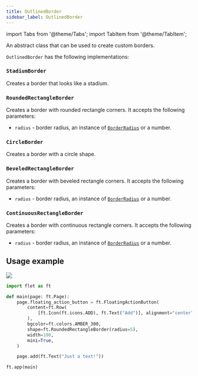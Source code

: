 ```yaml
---
title: OutlinedBorder
sidebar_label: OutlinedBorder
---
```

import Tabs from '@theme/Tabs';
import TabItem from '@theme/TabItem';

An abstract class that can be used to create custom borders. 

`OutlinedBorder` has the following implementations:

### `StadiumBorder`

Creates a border that looks like a stadium.

### `RoundedRectangleBorder`

Creates a border with rounded rectangle corners. It accepts the following parameters:

* `radius` - border radius, an instance of [`BorderRadius`](/docs/reference/types/borderradius) or a number.

### `CircleBorder`

Creates a border with a circle shape.

### `BeveledRectangleBorder`

Creates a border with beveled rectangle corners. It accepts the following parameters:

* `radius` - border radius, an instance of [`BorderRadius`](/docs/reference/types/borderradius) or a number.

### `ContinuousRectangleBorder`

Creates a border with continuous rectangle corners. It accepts the following parameters:

* `radius` - border radius, an instance of [`BorderRadius`](/docs/reference/types/borderradius) or a number.

## Usage example

<img src="/img/docs/controls/floatingactionbutton/fab-with-custom-shape.png" className="screenshot-20" />

```python
import flet as ft

def main(page: ft.Page):
    page.floating_action_button = ft.FloatingActionButton(
        content=ft.Row(
            [ft.Icon(ft.icons.ADD), ft.Text("Add")], alignment="center", spacing=5
        ),
        bgcolor=ft.colors.AMBER_300,
        shape=ft.RoundedRectangleBorder(radius=5),
        width=100,
        mini=True,
    )

    page.add(ft.Text("Just a text!"))

ft.app(main)
```

